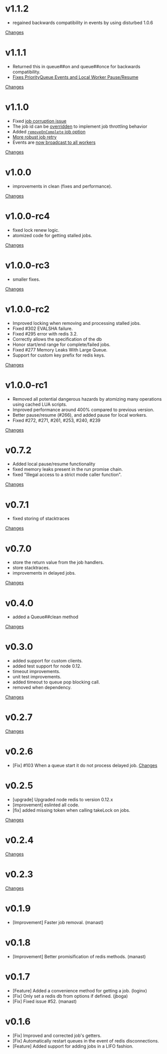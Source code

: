 v1.1.2
======

- regained backwards compatibility in events by using disturbed 1.0.6

[Changes](https://github.com/OptimalBits/bull/compare/v1.1.1...v1.1.2)

v1.1.1
======

- Returned this in queue##on and queue##once for backwards compatibility.
- [Fixes PriorityQueue Events and Local Worker Pause/Resume](https://github.com/OptimalBits/bull/pull/341)

[Changes](https://github.com/OptimalBits/bull/compare/v1.1.0...v1.1.1)

v1.1.0
======

- Fixed [job corruption issue](https://github.com/OptimalBits/bull/pull/359)
- The job id can be [overridden](https://github.com/OptimalBits/bull/pull/335) to implement job throttling behavior
- Added [`removeOnComplete` job option](https://github.com/OptimalBits/bull/pull/361)
- [More robust job retry](https://github.com/OptimalBits/bull/pull/318)
- Events are [now broadcast to all workers](https://github.com/OptimalBits/bull/commit/d55ad1c8f44f86be9b4e9f4fa9a3fc8a16c6e02d)

[Changes](https://github.com/OptimalBits/bull/compare/v1.0.0...v1.1.0)

v1.0.0
======

- improvements in clean (fixes and performance).

[Changes](https://github.com/OptimalBits/bull/compare/v1.0.0-rc4...v1.0.0)

v1.0.0-rc4
==========

- fixed lock renew logic.
- atomized code for getting stalled jobs.

[Changes](https://github.com/OptimalBits/bull/compare/v1.0.0-rc3...v1.0.0-rc4)

v1.0.0-rc3
==========

- smaller fixes.

[Changes](https://github.com/OptimalBits/bull/compare/v1.0.0-rc2...v1.0.0-rc3)

v1.0.0-rc2
==========

- Improved locking when removing and processing stalled jobs.
- Fixed #302 EVALSHA failure.
- Fixed #295 error with redis 3.2.
- Correctly allows the specification of the db
- Honor start/end range for complete/failed jobs.
- Fixed #277 Memory Leaks With Large Queue.
- Support for custom key prefix for redis keys.

[Changes](https://github.com/OptimalBits/bull/compare/v1.0.0-rc1...v1.0.0-rc2)

v1.0.0-rc1
==========

- Removed all potential dangerous hazards by atomizing many operations using
cached LUA scripts.
- Improved performance around 400% compared to previous version.
- Better pause/resume (#266), and added pause for local workers.
- Fixed #272, #271, #261, #253, #240, #239

[Changes](https://github.com/OptimalBits/bull/compare/v0.7.2...v1.0.0-rc1)

v0.7.2
======

- Added local pause/resume functionality
- fixed memory leaks present in the run promise chain.
- fixed "Illegal access to a strict mode caller function".

[Changes](https://github.com/OptimalBits/bull/compare/v0.7.1...v0.7.2)

v0.7.1
======

- fixed storing of stacktraces

[Changes](https://github.com/OptimalBits/bull/compare/v0.7.0...v0.7.1)

v0.7.0
======

- store the return value from the job handlers.
- store stacktraces.
- improvements in delayed jobs.

[Changes](https://github.com/OptimalBits/bull/compare/v0.6.0...v0.7.0)

v0.4.0
======
- added a Queue##clean method

[Changes](https://github.com/OptimalBits/bull/compare/v0.3.0...v0.4.0)

v0.3.0
======

- added support for custom clients.
- added test support for node 0.12.
- timeout improvements.
- unit test improvements.
- added timeout to queue pop blocking call.
- removed when dependency.

[Changes](https://github.com/OptimalBits/bull/compare/v0.2.7...v0.3.0)

v0.2.7
======

[Changes](https://github.com/OptimalBits/bull/compare/v0.2.6...v0.2.7)

v0.2.6
======

- [Fix] #103 When a queue start it do not process delayed job.
[Changes](https://github.com/OptimalBits/bull/compare/v0.2.5...v0.2.6)

v0.2.5
======
- [upgrade] Upgraded node redis to version 0.12.x
- [improvement] eslinted all code.
- [fix] added missing token when calling takeLock on jobs.

[Changes](https://github.com/OptimalBits/bull/compare/v0.2.4...v0.2.5)

v0.2.4
======
[Changes](https://github.com/OptimalBits/bull/compare/v0.2.3...v0.2.4)

v0.2.3
======
[Changes](https://github.com/OptimalBits/bull/compare/v0.1.9...v0.2.3)

v0.1.9
======
- [Improvement] Faster job removal. (manast)

v0.1.8
======
- [Improvement] Better promisification of redis methods. (manast)

v0.1.7
======
- [Feature] Added a convenience method for getting a job. (loginx)
- [Fix] Only set a redis db from options if defined. (jboga)
- [Fix] Fixed issue #52. (manast)

v0.1.6
======
- [Fix] Improved and corrected job's getters.
- [Fix] Automatically restart queues in the event of redis disconnections.
- [Feature] Added support for adding jobs in a LIFO fashion.
